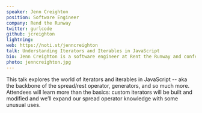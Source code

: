 ```yaml
---
speaker: Jenn Creighton
position: Software Engineer
company: Rend the Runway
twitter: gurlcode
github: jcreighton
lightning:
web: https://noti.st/jenncreighton
talk: Understanding Iterators and Iterables in JavaScript
bio: Jenn Creighton is a software engineer at Rent the Runway and conference speaker. She lives in New York with her two cats, one dog, and maintains a Home for Abandoned Succulents, Mismanaged Plants and Otherwise Ailing Flora. You can find her online @gurlcode.
photo: jenncreighton.jpg
---
```


This talk explores the world of iterators and iterables in JavaScript -- aka the backbone of the spread/rest operator, generators, and so much more. Attendees will learn more than the basics: custom iterators will be built and modified and we’ll expand our spread operator knowledge with some unusual uses.
